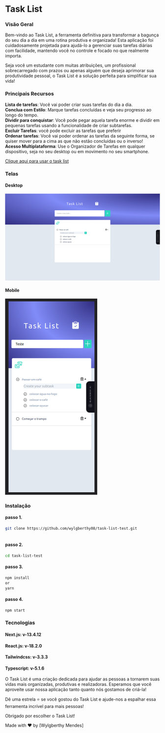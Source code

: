
# Task List

### Visão Geral
Bem-vindo ao Task List, a ferramenta definitiva para transformar a bagunça do seu dia a dia em uma rotina produtiva e organizada! Esta aplicação foi cuidadosamente projetada para ajudá-lo a gerenciar suas tarefas diárias com facilidade, mantendo você no controle e focado no que realmente importa.

Seja você um estudante com muitas atribuições, um profissional sobrecarregado com prazos ou apenas alguém que deseja aprimorar sua produtividade pessoal, o Task List é a solução perfeita para simplificar sua vida!

### Principais Recursos
**Lista de tarefas**: Você vai poder criar suas tarefas do dia a dia. <br>
**Conclua com Estilo**: Marque tarefas concluídas e veja seu progresso ao longo do tempo.<br>
**Dividir para conquistar**: Você pode pegar aquela tarefa enorme e dividir em pequenas tarefas usando a funcionalidade de criar subtarefas. <br>
**Excluir Tarefas**: você pode excluir as tarefas que preferir <br>
**Ordenar tarefas**: Você vai poder ordenar as tarefas da seguinte forma, se quiser mover para a cima as que não estão concluidas ou o inverso! <br>
**Acesso Multiplataforma**: Use o Organizador de Tarefas em qualquer dispositivo, seja no seu desktop ou em movimento no seu smartphone.

[Clique aqui para usar o task list](https://task-list-test.vercel.app/)

### Telas
 #### Desktop
 ![Alt text](https://raw.githubusercontent.com/wylgberthy08/task-list-test/main/screens/desktop.png)
  #### Mobile
 ![Alt text](https://raw.githubusercontent.com/wylgberthy08/task-list-test/main/screens/mobile.png)
   

### Instalação

#### passo 1.
```bash
git clone https://github.com/wylgberthy08/task-list-test.git
 
```
#### passo 2.
```bash
cd task-list-test
```
#### passo 3.
```bash
npm install
or
yarn
```
#### passo 4.
```bash
npm start

```
### Tecnologias
#### Next.js: v-13.4.12
#### React.js: v-18.2.0
#### Tailwindcss: v-3.3.3
#### Typescript: v-5.1.6

O Task List é uma criação dedicada para ajudar as pessoas a tornarem suas vidas mais organizadas, produtivas e realizadoras. Esperamos que você aproveite usar nossa aplicação tanto quanto nós gostamos de criá-la!

Dê uma estrela ⭐️ se você gostou do Task List e ajude-nos a espalhar essa ferramenta incrível para mais pessoas!

Obrigado por escolher o Task List!

Made with ❤️ by [Wylgberthy Mendes]


